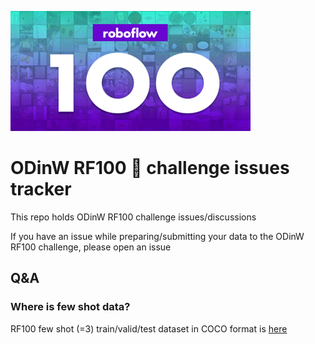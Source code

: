 ![img](logo.png)

# ODinW RF100 📸 challenge issues tracker

This repo holds ODinW RF100 challenge issues/discussions

If you have an issue while preparing/submitting your data to the ODinW RF100 challenge, please open an issue

## Q&A
### Where is few shot data?
RF100 few shot (=3) train/valid/test dataset in COCO format is [here](https://drive.google.com/file/d/1f6A1qh2e7wv8U9uu04mhCizfx8i48EfR/view?usp=sharing) 
